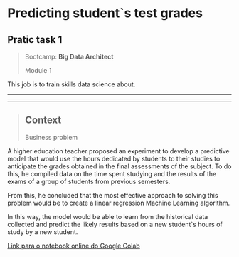 # Predicting student`s test grades

## Pratic task 1

> Bootcamp: **Big Data Architect**
>
> Module 1

This job is to train skills data science about.

---
---

> ## Context
> Business problem

A higher education teacher proposed an experiment to develop a predictive model that would use the hours dedicated by students to their studies to anticipate the grades obtained in the final assessments of the subject. To do this, he compiled data on the time spent studying and the results of the exams of a group of students from previous semesters.

From this, he concluded that the most effective approach to solving this problem would be to create a linear regression Machine Learning algorithm.

In this way, the model would be able to learn from the historical data collected and predict the likely results based on a new student`s hours of study by a new student.

[Link para o notebook online do Google Colab](https://colab.research.google.com/drive/1KFAkBciTvHSgd9dFx5jfEXQqF-VBRHOw?usp=sharing)

